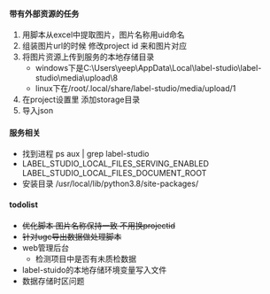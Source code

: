 #### 带有外部资源的任务
1. 用脚本从excel中提取图片，图片名称用uid命名
2. 组装图片url的时候 修改project id 来和图片对应
3. 将图片资源上传到服务的本地存储目录 
    * windows下是C:\Users\yeep\AppData\Local\label-studio\label-studio\media\upload\8
    * linux下在/root/.local/share/label-studio/media/upload/1
4. 在project设置里 添加storage目录
5. 导入json

#### 服务相关
* 找到进程 ps aux | grep label-studio
* LABEL_STUDIO_LOCAL_FILES_SERVING_ENABLED        LABEL_STUDIO_LOCAL_FILES_DOCUMENT_ROOT
* 安装目录 /usr/local/lib/python3.8/site-packages/

#### todolist
* ~~优化脚本 图片名称保持一致 不用换projectid~~
* ~~针对ugc导出数据做处理脚本~~
* web管理后台
    * 检测项目中是否有未质检数据
* label-stuido的本地存储环境变量写入文件
* 数据存储时区问题